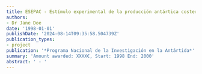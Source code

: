 ```yaml
---
title: ESEPAC - Estímulo experimental de la producción antártica costera
authors:
- Dr Jane Doe
date: '1998-01-01'
publishDate: '2024-08-14T09:35:58.504739Z'
publication_types:
- project
publication: '*Programa Nacional de la Investigación en la Antártida*'
summary: 'Amount awarded: XXXX€, Start: 1998 End: 2000'
abstract: ' - '
---
```

